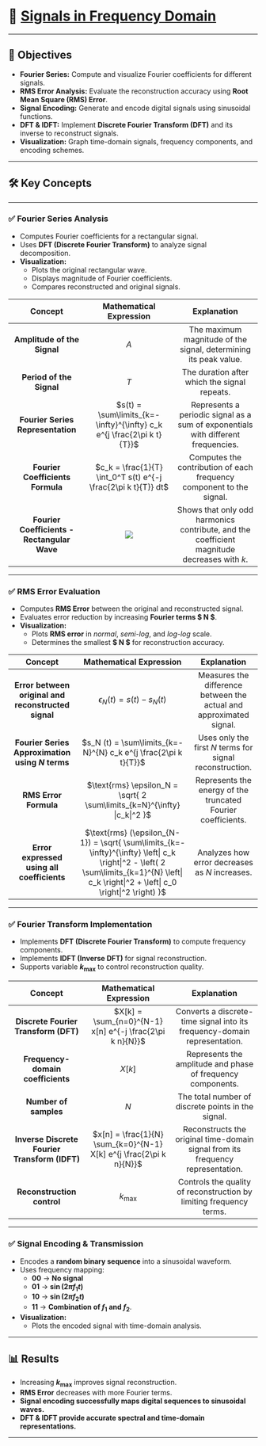 # 🚀 [Signals in Frequency Domain](https://ocw.cs.pub.ro/courses/ps/labs_python/03)

---

## 📝 Objectives  

- **Fourier Series:** Compute and visualize Fourier coefficients for different signals.  
- **RMS Error Analysis:** Evaluate the reconstruction accuracy using **Root Mean Square (RMS) Error**.  
- **Signal Encoding:** Generate and encode digital signals using sinusoidal functions.  
- **DFT & IDFT:** Implement **Discrete Fourier Transform (DFT)** and its inverse to reconstruct signals.  
- **Visualization:** Graph time-domain signals, frequency components, and encoding schemes.  

---

## 🛠️ Key Concepts  

---

### ✅ Fourier Series Analysis  

- Computes Fourier coefficients for a rectangular signal.  
- Uses **DFT (Discrete Fourier Transform)** to analyze signal decomposition.  
- **Visualization:**  
  - Plots the original rectangular wave.  
  - Displays magnitude of Fourier coefficients.  
  - Compares reconstructed and original signals.  

| **Concept** | **Mathematical Expression** | **Explanation** |
|:----------:|:-------------------------:|:---------------:|
| **Amplitude of the Signal** | $A$ | The maximum magnitude of the signal, determining its peak value. |
| **Period of the Signal** | $T$ | The duration after which the signal repeats. |
| **Fourier Series Representation** | $s(t) = \sum\limits_{k=-\infty}^{\infty} c_k e^{j \frac{2\pi k t}{T}}$ | Represents a periodic signal as a sum of exponentials with different frequencies. |
| **Fourier Coefficients Formula** | $c_k = \frac{1}{T} \int_0^T s(t) e^{-j \frac{2\pi k t}{T}} dt$ | Computes the contribution of each frequency component to the signal. |
| **Fourier Coefficients - Rectangular Wave** | <p align="center"><img src="https://latex.codecogs.com/png.latex?\small\color{White} c_k%20=%20\begin{cases} \frac{2A}{j \pi k}, & k \text{ odd} \\ 0, & k \text{ even} \end{cases}" /></p> | Shows that only odd harmonics contribute, and the coefficient magnitude decreases with $k$. |

---

### ✅ RMS Error Evaluation  

- Computes **RMS Error** between the original and reconstructed signal.  
- Evaluates error reduction by increasing **Fourier terms $ N $**.  
- **Visualization:**  
  - Plots **RMS error** in *normal*, *semi-log*, and *log-log* scale.  
  - Determines the smallest **$ N $** for reconstruction accuracy.  

| **Concept** | **Mathematical Expression** | **Explanation** |
|:----------:|:--------------------------:|:---------------:|
| **Error between original and reconstructed signal** | $\epsilon_N (t) = s(t) - s_N (t)$ | Measures the difference between the actual and approximated signal. |
| **Fourier Series Approximation using $N$ terms** | $s_N (t) = \sum\limits_{k=-N}^{N} c_k e^{j \frac{2\pi k t}{T}}$ | Uses only the first $N$ terms for signal reconstruction. |
| **RMS Error Formula** | $\text{rms} \epsilon_N = \sqrt{ 2 \sum\limits_{k=N}^{\infty} \|c_k\|^2 }$ | Represents the energy of the truncated Fourier coefficients. |
| **Error expressed using all coefficients** | $\text{rms} (\epsilon_{N-1}) = \sqrt{ \sum\limits_{k=-\infty}^{\infty} \left\| c_k \right\|^2 - \left( 2 \sum\limits_{k=1}^{N} \left\| c_k \right\|^2 + \left\| c_0 \right\|^2 \right) }$ | Analyzes how error decreases as $N$ increases. |

---

### ✅ Fourier Transform Implementation  

- Implements **DFT (Discrete Fourier Transform)** to compute frequency components.  
- Implements **IDFT (Inverse DFT)** for signal reconstruction.  
- Supports variable **$k_{\max}$** to control reconstruction quality.  

| **Concept** | **Mathematical Expression** | **Explanation** |
|:----------:|:-------------------------:|:---------------:|
| **Discrete Fourier Transform (DFT)** | $X[k] = \sum_{n=0}^{N-1} x[n] e^{-j \frac{2\pi k n}{N}}$ | Converts a discrete-time signal into its frequency-domain representation. |
| **Frequency-domain coefficients** | $X[k]$ | Represents the amplitude and phase of frequency components. |
| **Number of samples** | $N$ | The total number of discrete points in the signal. |
| **Inverse Discrete Fourier Transform (IDFT)** | $x[n] = \frac{1}{N} \sum_{k=0}^{N-1} X[k] e^{j \frac{2\pi k n}{N}}$ | Reconstructs the original time-domain signal from its frequency representation. |
| **Reconstruction control** | $k_{\max}$ | Controls the quality of reconstruction by limiting frequency terms. |

---

### ✅ Signal Encoding & Transmission  

- Encodes a **random binary sequence** into a sinusoidal waveform.  
- Uses frequency mapping:  
  - **00** → **No signal**  
  - **01** → **$\sin{(2\pi f_1 t)}$**  
  - **10** → **$\sin{(2\pi f_2 t)}$**  
  - **11** → **Combination of $f_1$ and $f_2$**.  
- **Visualization:**  
  - Plots the encoded signal with time-domain analysis.  

---

## 📊 Results  

- Increasing **$k_{\max}$** improves signal reconstruction.  
- **RMS Error** decreases with more Fourier terms.  
- **Signal encoding successfully maps digital sequences to sinusoidal waves.**  
- **DFT & IDFT provide accurate spectral and time-domain representations.**  

---
